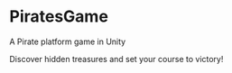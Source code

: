 # PiratesGame
<bold>A Pirate platform game in Unity</bold>

Discover hidden treasures and set your course to victory!

